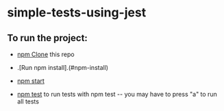 # simple-tests-using-jest

## To run the project:

- [npm Clone](#npm-Clone) this repo

- .[Run npm install].(#npm-install)
 
 - [npm start](#npm-start)

-  [npm test](#npm-test) to run tests with npm test -- you may have to press "a" to run all tests



